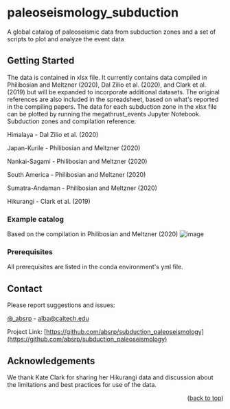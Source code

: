 # paleoseismology_subduction
A global catalog of paleoseismic data from subduction zones and a set of scripts to plot and analyze the event data

<!-- GETTING STARTED -->
## Getting Started

The data is contained in xlsx file. It currently contains data compiled in Philibosian and Meltzner (2020), Dal Zilio et al. (2020), and Clark et al. (2019) but will be expanded to incorporate additional datasets. The original references are also included in the spreadsheet, based on what's reported in the compiling papers. 
The data for each subduction zone in the xlsx file can be plotted by running the megathrust_events Jupyter Notebook.
Subduction zones and compilation reference:

Himalaya - Dal Zilio et al. (2020)

Japan-Kurile - Philibosian and Meltzner (2020)

Nankai-Sagami - Philibosian and Meltzner (2020)

South America - Philibosian and Meltzner (2020)

Sumatra-Andaman - Philibosian and Meltzner (2020)

Hikurangi - Clark et al. (2019)

### Example catalog
Based on the compilation in Philibosian and Meltzner (2020)
![image](https://github.com/absrp/paleoseismology_subduction/assets/52015046/8f37ed47-955a-4af6-a1c9-c8b7cd605f77)

### Prerequisites

All prerequisites are listed in the conda environment's yml file. 

<!-- CONTACT -->
## Contact

Please report suggestions and issues:

[@_absrp](https://twitter.com/_absrp) - alba@caltech.edu

Project Link: [https://github.com/absrp/subduction_paleoseismology](https://github.com/absrp/subduction_paleoseismology)

## Acknowledgements

We thank Kate Clark for sharing her Hikurangi data and discussion about the limitations and best practices for use of the data. 

<p align="right">(<a href="#readme-top">back to top</a>)</p>




